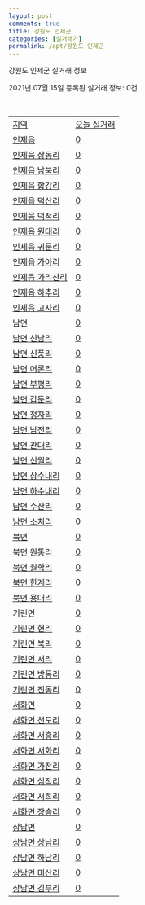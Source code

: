 ```yaml
---
layout: post
comments: true
title: 강원도 인제군
categories: [실거래가]
permalink: /apt/강원도 인제군
---
```


강원도 인제군 실거래 정보

2021년 07월 15일 등록된 실거래 정보: 0건

<script type="text/javascript">
  google.charts.load('current', {'packages':['corechart']});
  google.charts.setOnLoadCallback(drawChart);

  function drawChart() {
    var data = google.visualization.arrayToDataTable([['거래일', '매매', '전월세', '전매'], ['20-07', 9, 7, 5], ['20-08', 12, 8, 1], ['20-09', 11, 3, 3], ['20-10', 6, 8, 1], ['20-11', 4, 8, 1], ['20-12', 9, 1, 0], ['21-01', 3, 3, 1], ['21-02', 9, 2, 0], ['21-03', 14, 2, 0], ['21-04', 11, 4, 0], ['21-05', 9, 4, 0], ['21-06', 8, 3, 0]]);

    var options = {
      title: '최근 1년간 유형별 거래량 추이',
      legend: { position: 'bottom' }
    };

    var chart = new google.visualization.LineChart(document.getElementById('columnchart_material'));
    chart.draw(data, (options));
  }
</script>

<div id="columnchart_material" style="width: 95%; margin-left: -35px"></div>
<br>
<table class="sortable">
  <tr>
    <td><a href="#">지역</a></td>
    <td><a href="#">오늘 실거래</a></td>
  </tr>

  
  <tr class="item">
    <td><a href="강원도 인제군 인제읍">인제읍</a></td>
    <td><a href="강원도 인제군 인제읍">0</a></td>
  </tr>
    

  <tr class="item">
    <td><a href="강원도 인제군 인제읍 상동리">인제읍 상동리</a></td>
    <td><a href="강원도 인제군 인제읍 상동리">0</a></td>
  </tr>
    

  <tr class="item">
    <td><a href="강원도 인제군 인제읍 남북리">인제읍 남북리</a></td>
    <td><a href="강원도 인제군 인제읍 남북리">0</a></td>
  </tr>
    

  <tr class="item">
    <td><a href="강원도 인제군 인제읍 합강리">인제읍 합강리</a></td>
    <td><a href="강원도 인제군 인제읍 합강리">0</a></td>
  </tr>
    

  <tr class="item">
    <td><a href="강원도 인제군 인제읍 덕산리">인제읍 덕산리</a></td>
    <td><a href="강원도 인제군 인제읍 덕산리">0</a></td>
  </tr>
    

  <tr class="item">
    <td><a href="강원도 인제군 인제읍 덕적리">인제읍 덕적리</a></td>
    <td><a href="강원도 인제군 인제읍 덕적리">0</a></td>
  </tr>
    

  <tr class="item">
    <td><a href="강원도 인제군 인제읍 원대리">인제읍 원대리</a></td>
    <td><a href="강원도 인제군 인제읍 원대리">0</a></td>
  </tr>
    

  <tr class="item">
    <td><a href="강원도 인제군 인제읍 귀둔리">인제읍 귀둔리</a></td>
    <td><a href="강원도 인제군 인제읍 귀둔리">0</a></td>
  </tr>
    

  <tr class="item">
    <td><a href="강원도 인제군 인제읍 가아리">인제읍 가아리</a></td>
    <td><a href="강원도 인제군 인제읍 가아리">0</a></td>
  </tr>
    

  <tr class="item">
    <td><a href="강원도 인제군 인제읍 가리산리">인제읍 가리산리</a></td>
    <td><a href="강원도 인제군 인제읍 가리산리">0</a></td>
  </tr>
    

  <tr class="item">
    <td><a href="강원도 인제군 인제읍 하추리">인제읍 하추리</a></td>
    <td><a href="강원도 인제군 인제읍 하추리">0</a></td>
  </tr>
    

  <tr class="item">
    <td><a href="강원도 인제군 인제읍 고사리">인제읍 고사리</a></td>
    <td><a href="강원도 인제군 인제읍 고사리">0</a></td>
  </tr>
    

  <tr class="item">
    <td><a href="강원도 인제군 남면">남면</a></td>
    <td><a href="강원도 인제군 남면">0</a></td>
  </tr>
    

  <tr class="item">
    <td><a href="강원도 인제군 남면 신남리">남면 신남리</a></td>
    <td><a href="강원도 인제군 남면 신남리">0</a></td>
  </tr>
    

  <tr class="item">
    <td><a href="강원도 인제군 남면 신풍리">남면 신풍리</a></td>
    <td><a href="강원도 인제군 남면 신풍리">0</a></td>
  </tr>
    

  <tr class="item">
    <td><a href="강원도 인제군 남면 어론리">남면 어론리</a></td>
    <td><a href="강원도 인제군 남면 어론리">0</a></td>
  </tr>
    

  <tr class="item">
    <td><a href="강원도 인제군 남면 부평리">남면 부평리</a></td>
    <td><a href="강원도 인제군 남면 부평리">0</a></td>
  </tr>
    

  <tr class="item">
    <td><a href="강원도 인제군 남면 갑둔리">남면 갑둔리</a></td>
    <td><a href="강원도 인제군 남면 갑둔리">0</a></td>
  </tr>
    

  <tr class="item">
    <td><a href="강원도 인제군 남면 정자리">남면 정자리</a></td>
    <td><a href="강원도 인제군 남면 정자리">0</a></td>
  </tr>
    

  <tr class="item">
    <td><a href="강원도 인제군 남면 남전리">남면 남전리</a></td>
    <td><a href="강원도 인제군 남면 남전리">0</a></td>
  </tr>
    

  <tr class="item">
    <td><a href="강원도 인제군 남면 관대리">남면 관대리</a></td>
    <td><a href="강원도 인제군 남면 관대리">0</a></td>
  </tr>
    

  <tr class="item">
    <td><a href="강원도 인제군 남면 신월리">남면 신월리</a></td>
    <td><a href="강원도 인제군 남면 신월리">0</a></td>
  </tr>
    

  <tr class="item">
    <td><a href="강원도 인제군 남면 상수내리">남면 상수내리</a></td>
    <td><a href="강원도 인제군 남면 상수내리">0</a></td>
  </tr>
    

  <tr class="item">
    <td><a href="강원도 인제군 남면 하수내리">남면 하수내리</a></td>
    <td><a href="강원도 인제군 남면 하수내리">0</a></td>
  </tr>
    

  <tr class="item">
    <td><a href="강원도 인제군 남면 수산리">남면 수산리</a></td>
    <td><a href="강원도 인제군 남면 수산리">0</a></td>
  </tr>
    

  <tr class="item">
    <td><a href="강원도 인제군 남면 소치리">남면 소치리</a></td>
    <td><a href="강원도 인제군 남면 소치리">0</a></td>
  </tr>
    

  <tr class="item">
    <td><a href="강원도 인제군 북면">북면</a></td>
    <td><a href="강원도 인제군 북면">0</a></td>
  </tr>
    

  <tr class="item">
    <td><a href="강원도 인제군 북면 원통리">북면 원통리</a></td>
    <td><a href="강원도 인제군 북면 원통리">0</a></td>
  </tr>
    

  <tr class="item">
    <td><a href="강원도 인제군 북면 월학리">북면 월학리</a></td>
    <td><a href="강원도 인제군 북면 월학리">0</a></td>
  </tr>
    

  <tr class="item">
    <td><a href="강원도 인제군 북면 한계리">북면 한계리</a></td>
    <td><a href="강원도 인제군 북면 한계리">0</a></td>
  </tr>
    

  <tr class="item">
    <td><a href="강원도 인제군 북면 용대리">북면 용대리</a></td>
    <td><a href="강원도 인제군 북면 용대리">0</a></td>
  </tr>
    

  <tr class="item">
    <td><a href="강원도 인제군 기린면">기린면</a></td>
    <td><a href="강원도 인제군 기린면">0</a></td>
  </tr>
    

  <tr class="item">
    <td><a href="강원도 인제군 기린면 현리">기린면 현리</a></td>
    <td><a href="강원도 인제군 기린면 현리">0</a></td>
  </tr>
    

  <tr class="item">
    <td><a href="강원도 인제군 기린면 북리">기린면 북리</a></td>
    <td><a href="강원도 인제군 기린면 북리">0</a></td>
  </tr>
    

  <tr class="item">
    <td><a href="강원도 인제군 기린면 서리">기린면 서리</a></td>
    <td><a href="강원도 인제군 기린면 서리">0</a></td>
  </tr>
    

  <tr class="item">
    <td><a href="강원도 인제군 기린면 방동리">기린면 방동리</a></td>
    <td><a href="강원도 인제군 기린면 방동리">0</a></td>
  </tr>
    

  <tr class="item">
    <td><a href="강원도 인제군 기린면 진동리">기린면 진동리</a></td>
    <td><a href="강원도 인제군 기린면 진동리">0</a></td>
  </tr>
    

  <tr class="item">
    <td><a href="강원도 인제군 서화면">서화면</a></td>
    <td><a href="강원도 인제군 서화면">0</a></td>
  </tr>
    

  <tr class="item">
    <td><a href="강원도 인제군 서화면 천도리">서화면 천도리</a></td>
    <td><a href="강원도 인제군 서화면 천도리">0</a></td>
  </tr>
    

  <tr class="item">
    <td><a href="강원도 인제군 서화면 서흥리">서화면 서흥리</a></td>
    <td><a href="강원도 인제군 서화면 서흥리">0</a></td>
  </tr>
    

  <tr class="item">
    <td><a href="강원도 인제군 서화면 서화리">서화면 서화리</a></td>
    <td><a href="강원도 인제군 서화면 서화리">0</a></td>
  </tr>
    

  <tr class="item">
    <td><a href="강원도 인제군 서화면 가전리">서화면 가전리</a></td>
    <td><a href="강원도 인제군 서화면 가전리">0</a></td>
  </tr>
    

  <tr class="item">
    <td><a href="강원도 인제군 서화면 심적리">서화면 심적리</a></td>
    <td><a href="강원도 인제군 서화면 심적리">0</a></td>
  </tr>
    

  <tr class="item">
    <td><a href="강원도 인제군 서화면 서희리">서화면 서희리</a></td>
    <td><a href="강원도 인제군 서화면 서희리">0</a></td>
  </tr>
    

  <tr class="item">
    <td><a href="강원도 인제군 서화면 장승리">서화면 장승리</a></td>
    <td><a href="강원도 인제군 서화면 장승리">0</a></td>
  </tr>
    

  <tr class="item">
    <td><a href="강원도 인제군 상남면">상남면</a></td>
    <td><a href="강원도 인제군 상남면">0</a></td>
  </tr>
    

  <tr class="item">
    <td><a href="강원도 인제군 상남면 상남리">상남면 상남리</a></td>
    <td><a href="강원도 인제군 상남면 상남리">0</a></td>
  </tr>
    

  <tr class="item">
    <td><a href="강원도 인제군 상남면 하남리">상남면 하남리</a></td>
    <td><a href="강원도 인제군 상남면 하남리">0</a></td>
  </tr>
    

  <tr class="item">
    <td><a href="강원도 인제군 상남면 미산리">상남면 미산리</a></td>
    <td><a href="강원도 인제군 상남면 미산리">0</a></td>
  </tr>
    

  <tr class="item">
    <td><a href="강원도 인제군 상남면 김부리">상남면 김부리</a></td>
    <td><a href="강원도 인제군 상남면 김부리">0</a></td>
  </tr>
    


</table>


    